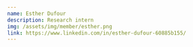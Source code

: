 ```yaml
---
name: Esther Dufour
description: Research intern
img: /assets/img/member/esther.png
link: https://www.linkedin.com/in/esther-dufour-60885b155/
---
```

